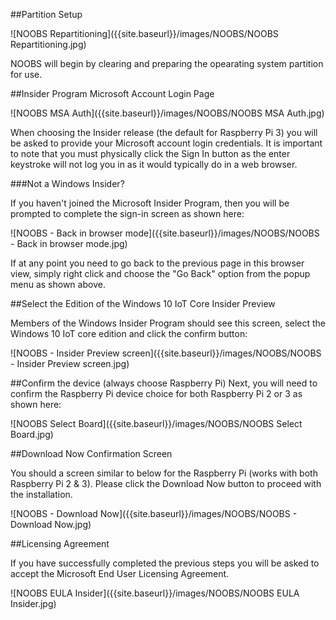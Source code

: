##Partition Setup

![NOOBS Repartitioning]({{site.baseurl}}/images/NOOBS/NOOBS Repartitioning.jpg)

NOOBS will begin by clearing and preparing the opearating system partition for use. 

##Insider Program Microsoft Account Login Page

![NOOBS MSA Auth]({{site.baseurl}}/images/NOOBS/NOOBS MSA Auth.jpg)

When choosing the Insider release (the default for Raspberry Pi 3) you will be asked to provide your Microsoft account login credentials. It is important to note that you must physically click the Sign In button as the enter keystroke will not log you in as it would typically do in a web browser.

###Not a Windows Insider?

If you haven't joined the Microsoft Insider Program, then you will be prompted to complete the sign-in screen as shown here:

![NOOBS - Back in browser mode]({{site.baseurl}}/images/NOOBS/NOOBS - Back in browser mode.jpg)

If at any point you need to go back to the previous page in this browser view, simply right click and choose the "Go Back" option from the popup menu as shown above.

##Select the Edition of the Windows 10 IoT Core Insider Preview

Members of the Windows Insider Program should see this screen, select the Windows 10 IoT core edition and click the confirm button:

![NOOBS - Insider Preview screen]({{site.baseurl}}/images/NOOBS/NOOBS - Insider Preview screen.jpg)

##Confirm the device (always choose Raspberry Pi)
Next, you will need to confirm the Raspberry Pi device choice for both Raspberry Pi 2 or 3 as shown here: 

![NOOBS Select Board]({{site.baseurl}}/images/NOOBS/NOOBS Select Board.jpg)

##Download Now Confirmation Screen

You should a screen similar to below for the Raspberry Pi (works with both Raspberry Pi 2 & 3). Please click the Download Now button to proceed with the installation. 

![NOOBS - Download Now]({{site.baseurl}}/images/NOOBS/NOOBS - Download Now.jpg)

##Licensing Agreement

If you have successfully completed the previous steps you will be asked to accept the Microsoft End User Licensing Agreement. 

![NOOBS EULA Insider]({{site.baseurl}}/images/NOOBS/NOOBS EULA Insider.jpg)

